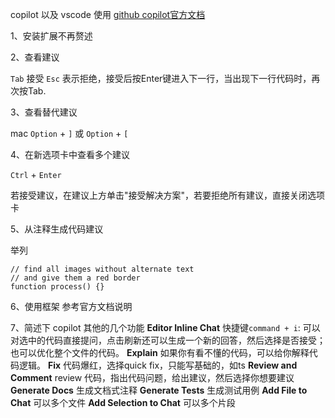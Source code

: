 copilot 以及 vscode 使用
[github copilot官方文档](https://docs.github.com/zh/copilot)

1、安装扩展不再赘述

2、查看建议

`Tab` 接受 `Esc` 表示拒绝，接受后按Enter键进入下一行，当出现下一行代码时，再次按Tab.

3、查看替代建议

mac  `Option` + `]` 或 `Option` + `[`

4、在新选项卡中查看多个建议

`Ctrl` + `Enter`

若接受建议，在建议上方单击"接受解决方案"，若要拒绝所有建议，直接关闭选项卡

5、从注释生成代码建议

举列
```
// find all images without alternate text
// and give them a red border
function process() {}
```

6、使用框架
参考官方文档说明

7、简述下 copilot 其他的几个功能
**Editor Inline Chat** 快捷键`command + i`: 可以对选中的代码直接提问，点击刷新还可以生成一个新的回答，然后选择是否接受；也可以优化整个文件的代码。
**Explain** 如果你有看不懂的代码，可以给你解释代码逻辑。
**Fix** 代码爆红，选择quick fix，只能写基础的，如ts
**Review and Comment** review 代码，指出代码问题，给出建议，然后选择你想要建议
**Generate Docs** 生成文档式注释
**Generate Tests** 生成测试用例
**Add File to Chat** 可以多个文件
**Add Selection to Chat** 可以多个片段


